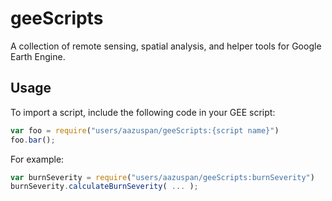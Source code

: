 # geeScripts
A collection of remote sensing, spatial analysis, and helper tools for Google Earth Engine.

## Usage
To import a script, include the following code in your GEE script:
```javascript
var foo = require("users/aazuspan/geeScripts:{script name}")
foo.bar();
```

For example:
```javascript
var burnSeverity = require("users/aazuspan/geeScripts:burnSeverity")
burnSeverity.calculateBurnSeverity( ... );
```
